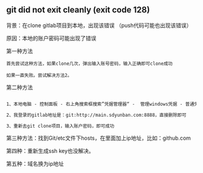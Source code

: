 
## git did not exit cleanly (exit code 128)

背景：在clone gitlab项目到本地，出现该错误 （push代码可能也出现该错误）

原因：本地的账户密码可能出现了错误

第一种方法
```text
首先尝试这种方法，如果clone几次，弹出输入账号密码，输入正确即可clone成功

如果一直失败。尝试解决方法2。
```

第二种方法

```txt

1、本地电脑 - 控制面板 - 右上角搜索框搜索”凭据管理器“ -  管理windows凭据 - 普通凭据

2、我登录的gitlab地址是：git:http://main.sdyunban.com:8888，直接删除即可

3、重新去git clone项目，输入账户密码，即可成功

```

第三种方法：找到Git/etc文件下hosts，在里面加上ip地址，比如：github.com

第四种：重新生成ssh key也没解决。

第五种：域名换为ip地址
















